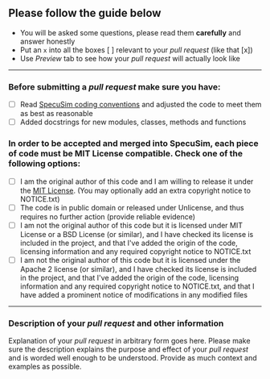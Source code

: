 ## Please follow the guide below

- You will be asked some questions, please read them **carefully** and answer honestly
- Put an `x` into all the boxes [ ] relevant to your *pull request* (like that [x])
- Use *Preview* tab to see how your *pull request* will actually look like

---

### Before submitting a *pull request* make sure you have:
- [ ] Read [SpecuSim coding conventions](https://github.com/MikkoMMM/SpecuSim#style-guide) and adjusted the code to meet them as best as reasonable
- [ ] Added docstrings for new modules, classes, methods and functions

### In order to be accepted and merged into SpecuSim, each piece of code must be MIT License compatible. Check one of the following options:
- [ ] I am the original author of this code and I am willing to release it under the [MIT License](https://opensource.org/licenses/MIT). (You may optionally add an extra copyright notice to NOTICE.txt)
- [ ] The code is in public domain or released under Unlicense, and thus requires no further action (provide reliable evidence)
- [ ] I am not the original author of this code but it is licensed under MIT License or a BSD License (or similar), and I have checked its license is included in the project, and that I've added the origin of the code, licensing information and any required copyright notice to NOTICE.txt
- [ ] I am not the original author of this code but it is licensed under the Apache 2 license (or similar), and I have checked its license is included in the project, and that I've added the origin of the code, licensing information and any required copyright notice to NOTICE.txt, and that I have added a prominent notice of modifications in any modified files

---

### Description of your *pull request* and other information

Explanation of your *pull request* in arbitrary form goes here. Please make sure the description explains the purpose and effect of your *pull request* and is worded well enough to be understood. Provide as much context and examples as possible.
 
